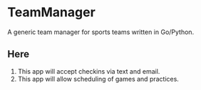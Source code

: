# TeamManager
A generic team manager for sports teams written in Go/Python.

## Here

1. This app will accept checkins via text and email.
1. This app will allow scheduling of games and practices.
